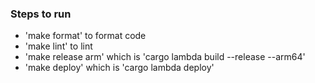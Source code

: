 ### Steps to run

* 'make format' to format code
* 'make lint' to lint
* 'make release arm' which is 'cargo lambda build --release --arm64'
* 'make deploy' which is 'cargo lambda deploy'
